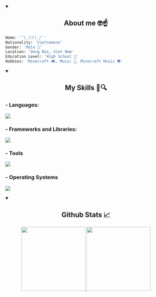 <details open>
  <summary>
    <h2 align="center">About me 🤓☝️</h2>
  </summary>

  ```py
  Name: '¯\_(ツ)_/¯'
  Nationality: 'Vietnamese'
  Gender: 'Male 👦' 
  Location: 'Dong Nai, Viet Nam'
  Education Level: 'High School 📖'
  Hobbies: 'Minecraft 🎮, Music 🎵, Minecraft Music 👽'
  ```
</details>

<details open>
  <summary>
    <h2 align="center">My Skills 📖🔍</h2>
  </summary>

  <p align="center">
    <h3>- Languages:</h3> 
    <a href="https://skillicons.dev"> <img src="https://skillicons.dev/icons?i=cpp,py,dart,typescript,rust"> </a>
    <h3>- Frameworks and Libraries:</h3>
    <a href="https://skillicons.dev"> <img src="https://skillicons.dev/icons?i=flutter"> </a>
    <h3>- Tools</h3>
    <a href="https://skillicons.dev"> <img src="https://skillicons.dev/icons?i=git,github,mongodb"> </a>
    <h3>- Operating Systems</h3>
    <a href="https://skillicons.dev"> <img src="https://skillicons.dev/icons?i=windows,linux"> </a>
  </p>
</details>

<details open>
  <summary>
    <h2 align="center">Github Stats 📈</h2>
  </summary>

  <div>
    <p align="center">
      <a href="https://github.com/NotchApple1703"> <img height="200px" src="https://github-readme-activity-graph.vercel.app/api/?username=notchapple1703&include_all_commits=true&theme=transparent&show_icons=true&hide_border=true&count_private=true&text_color=cdd6f4&icon_color=cba6f7&title_color=94e2d5"> </a>
      <a href="https://github.com/NotchApple1703"> <img height="200px" src="https://github-readme-activity-graph.vercel.app/api/top-langs/?username=notchapple1703&theme=transparent&layout=donut&show_icon=true&hide_border=true&text_color=cdd6f4&icon_color=cba6f7&title_color=94e2d5"> </a>
    </p>
  </div>
  
</details>
